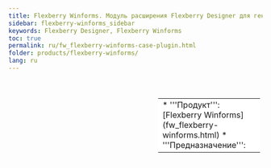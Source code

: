 ```yaml
---
title: Flexberry Winforms. Модуль расширения Flexberry Designer для генерации win-приложений по uml-моделям
sidebar: flexberry-winforms_sidebar
keywords: Flexberry Designer, Flexberry Winforms
toc: true
permalink: ru/fw_flexberry-winforms-case-plugin.html
folder: products/flexberry-winforms/
lang: ru
---
```


<div style="margin:5px; padding-left:28px; float:right; width:40%; outline:1px solid white;">
<br>
<table border="0" width="100%" bgcolor="#6495ED">
<tbody><tr><td bgcolor="#FFFFFF">
* '''Продукт''': [Flexberry Winforms](fw_flexberry-winforms.html)
* '''Предназначение''': <!--Краткое описание фичи.-->
</td>
</tr></tbody></table></a>
</div>

<!--Непосредственно текст статьи-->
